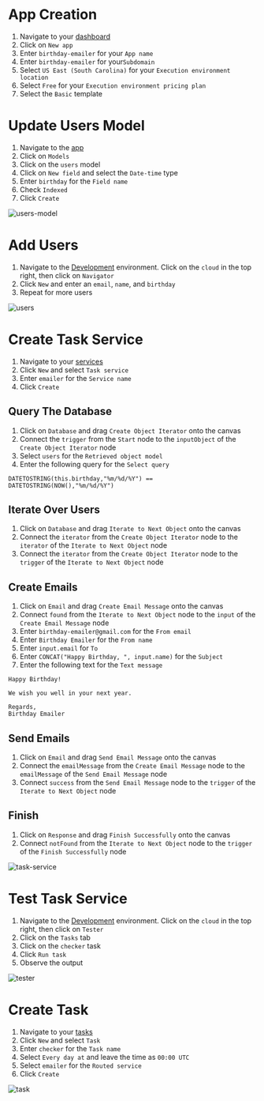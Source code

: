 # App Creation

1. Navigate to your [dashboard](https://designer.altogic.com/users/63939a921bfc9782cc125f5b/apps)
2. Click on `New app`
3. Enter `birthday-emailer` for your `App name`
4. Enter `birthday-emailer` for your`Subdomain`
5. Select `US East (South Carolina)` for your `Execution environment location`
6. Select `Free` for your `Execution environment pricing plan`
7. Select the `Basic` template

# Update Users Model

1. Navigate to the [app](https://designer.altogic.com/users/63939a921bfc9782cc125f5b/apps/63939b17fc196d5d5833602b/snaps/63939b17fc196d5d5833602c/home)
2. Click on `Models`
3. Click on the `users` model
4. Click on `New field` and select the `Date-time` type
5. Enter `birthday` for the `Field name`
6. Check `Indexed`
7. Click `Create`

![users-model][users-model]

# Add Users

1. Navigate to the [Development](https://navigator.altogic.com/apps/63939b17fc196d5d5833602b/envs/63939b17fc196d5d5833603a/database) environment. Click on the `cloud` in the top right, then click on `Navigator`
2. Click `New` and enter an `email`, `name`, and `birthday`
3. Repeat for more users

![users][users]

# Create Task Service

1. Navigate to your [services](https://designer.altogic.com/users/63939a921bfc9782cc125f5b/apps/63939b17fc196d5d5833602b/snaps/63939b17fc196d5d5833602c/services)
2. Click `New` and select `Task service`
3. Enter `emailer` for the `Service name`
4. Click `Create`

## Query The Database

1. Click on `Database` and drag `Create Object Iterator` onto the canvas
2. Connect the `trigger` from the `Start` node to the `inputObject` of the `Create Object Iterator` node
3. Select `users` for the `Retrieved object model`
4. Enter the following query for the `Select query`

```
DATETOSTRING(this.birthday,"%m/%d/%Y") == DATETOSTRING(NOW(),"%m/%d/%Y")
```

## Iterate Over Users

1. Click on `Database` and drag `Iterate to Next Object` onto the canvas
2. Connect the `iterator` from the `Create Object Iterator` node to the `iterator` of the `Iterate to Next Object` node
3. Connect the `iterator` from the `Create Object Iterator` node to the `trigger` of the `Iterate to Next Object` node

## Create Emails

1. Click on `Email` and drag `Create Email Message` onto the canvas
2. Connect `found` from the `Iterate to Next Object` node to the `input` of the `Create Email Message` node
3. Enter `birthday-emailer@gmail.com` for the `From email`
4. Enter `Birthday Emailer` for the `From name`
5. Enter `input.email` for `To`
6. Enter `CONCAT("Happy Birthday, ", input.name)` for the `Subject`
7. Enter the following text for the `Text message`

```
Happy Birthday!

We wish you well in your next year.

Regards,
Birthday Emailer
```

## Send Emails

1. Click on `Email` and drag `Send Email Message` onto the canvas
2. Connect the `emailMessage` from the `Create Email Message` node to the `emailMessage` of the `Send Email Message` node
3. Connect `success` from the `Send Email Message` node to the `trigger` of the `Iterate to Next Object` node

## Finish

1. Click on `Response` and drag `Finish Successfully` onto the canvas
2. Connect `notFound` from the `Iterate to Next Object` node to the `trigger` of the `Finish Successfully` node

![task-service][task-service]

# Test Task Service

1. Navigate to the [Development](https://tester.altogic.com/users/63939a921bfc9782cc125f5b/apps/63939b17fc196d5d5833602b/envs/63939b17fc196d5d5833603a/tests) environment. Click on the `cloud` in the top right, then click on `Tester`
2. Click on the `Tasks` tab
3. Click on the `checker` task
4. Click `Run task`
5. Observe the output

![tester][tester]

# Create Task

1. Navigate to your [tasks](https://designer.altogic.com/users/63939a921bfc9782cc125f5b/apps/63939b17fc196d5d5833602b/snaps/63939b17fc196d5d5833602c/tasks)
2. Click `New` and select `Task`
3. Enter `checker` for the `Task name`
4. Select `Every day at` and leave the time as `00:00 UTC`
5. Select `emailer` for the `Routed service`
6. Click `Create`

![task][task]

[users-model]: images/users-model.png
[users]: images/users.png
[task-service]: images/task-service.png
[task]: images/task.png
[tester]: images/tester.png

